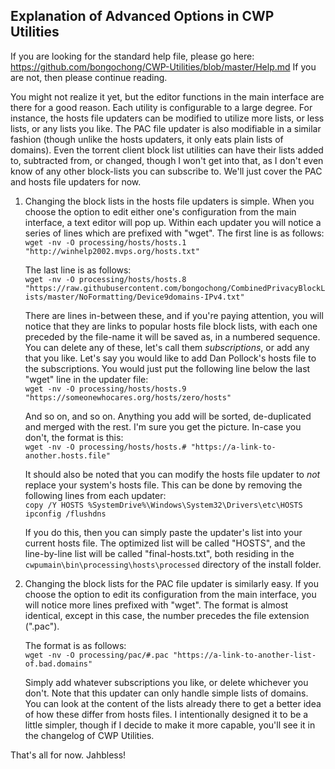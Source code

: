 **Explanation of Advanced Options in CWP Utilities**
---
If you are looking for the standard help file, please go here: https://github.com/bongochong/CWP-Utilities/blob/master/Help.md If you are not, then please continue reading.

You might not realize it yet, but the editor functions in the main interface are there for a good reason. Each utility is configurable to a large degree. For instance, the hosts file updaters can be modified to utilize more lists, or less lists, or any lists you like. The PAC file updater is also modifiable in a similar fashion (though unlike the hosts updaters, it only eats plain lists of domains). Even the torrent client block list utilities can have their lists added to, subtracted from, or changed, though I won't get into that, as I don't even know of any other block-lists you can subscribe to. We'll just cover the PAC and hosts file updaters for now.

1. Changing the block lists in the hosts file updaters is simple. When you choose the option to edit either one's configuration from the main interface, a text editor will pop up. Within each updater you will notice a series of lines which are prefixed with "wget". The first line is as follows:  
`wget -nv -O processing/hosts/hosts.1 "http://winhelp2002.mvps.org/hosts.txt"`

	The last line is as follows:  
`wget -nv -O processing/hosts/hosts.8 "https://raw.githubusercontent.com/bongochong/CombinedPrivacyBlockLists/master/NoFormatting/Device9domains-IPv4.txt"`

	There are lines in-between these, and if you're paying attention, you will notice that they are links to popular hosts file block lists, with each one preceded by the file-name it will be saved as, in a numbered sequence. You can delete any of these, let's call them *subscriptions*, or add any that you like. Let's say you would like to add Dan Pollock's hosts file to the subscriptions. You would just put the following line below the last "wget" line in the updater file:  
`wget -nv -O processing/hosts/hosts.9 "https://someonewhocares.org/hosts/zero/hosts"`

	And so on, and so on. Anything you add will be sorted, de-duplicated and merged with the rest. I'm sure you get the picture. In-case you don't, the format is this:  
`wget -nv -O processing/hosts/hosts.# "https://a-link-to-another.hosts.file"`  

	It should also be noted that you can modify the hosts file updater to *not* replace your system's hosts file. This can be done by removing the following lines from each updater:  
`copy /Y HOSTS %SystemDrive%\Windows\System32\Drivers\etc\HOSTS`  
`ipconfig /flushdns`  

	If you do this, then you can simply paste the updater's list into your current hosts file. The optimized list will be called "HOSTS", and the line-by-line list will be called "final-hosts.txt", both residing in the `cwpumain\bin\processing\hosts\processed` directory of the install folder.
  
2. Changing the block lists for the PAC file updater is similarly easy. If you choose the option to edit its configuration from the main interface, you will notice more lines prefixed with "wget". The format is almost identical, except in this case, the number precedes the file extension (".pac").

	The format is as follows:  
`wget -nv -O processing/pac/#.pac "https://a-link-to-another-list-of.bad.domains"`  

	Simply add whatever subscriptions you like, or delete whichever you don't. Note that this updater can only handle simple lists of domains. You can look at the content of the lists already there to get a better idea of how these differ from hosts files. I intentionally designed it to be a little simpler, though if I decide to make it more capable, you'll see it in the changelog of CWP Utilities. 

That's all for now. Jahbless!
